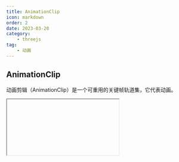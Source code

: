 ```yaml
---
title: AnimationClip
icon: markdown
order: 2
date: 2023-03-20
category:
    - threejs
tag:
    - 动画
---
```


## AnimationClip

动画剪辑（AnimationClip）是一个可重用的关键帧轨道集，它代表动画。

<IFrame url="https://luotainxu-demo.netlify.app/#/threejs/animation"/>

## 构造器

AnimationClip( name : String, duration : Number, tracks : Array )

- name - 此剪辑的名称
- duration - 持续时间 (单位秒). 如果传入负数, 持续时间将会从传入的数组中计算得到。
- tracks - 一个由关键帧轨道（KeyframeTracks）组成的数组。

## 属性

### .duration : Number

剪辑的持续时间 (单位秒). 可以通过resetDuration从轨道数组（tracks）计算出来。

### .name : String

剪辑的名称. 调用findByName根据名称搜索某个剪辑

### .tracks : Array

一个包含该剪辑中有动画的所有属性的关键帧轨道（KeyframeTrack）的数组。

### .uuid : String

剪辑实例的UUID，自动分配且不可编辑。

## 方法

### .clone () : AnimationClip

### .optimize () : this

通过移除等效的顺序键（在变形目标序列中很常见）来优化每一个轨道

### .resetDuration () : this

将剪辑的持续时间（duration）设为最长的关键帧轨道(KeyframeTrack)的持续时间。

### .toJSON () : Object

Returns a JSON object representing the serialized animation clip.

### .trim () : this

修剪所有的轨道到该剪辑的持续时间。

### .validate () : Boolean

对剪辑中的每个轨道执行最小验证。如果所有轨道都有效，返回true。

## 静态方法

### .CreateClipsFromMorphTargetSequences ( name : String, morphTargetSequence : Array, fps : Number, noLoop : Boolean ) : Array

返回从几何体的变形目标序列(morph target sequences)创建的新动画剪辑(AnimationClip)数组，并尝试将变形目标名称分类为基于动画组的模式，如“Walk_001、Walk_002、Run_001、Run_002……”。

### .CreateFromMorphTargetSequence ( name : String, morphTargetSequence : Array, fps : Number, noLoop : Boolean ) : AnimationClip

返回一个由几何体变形目标数组(morph targets array)得到的新动画剪辑，接收名称和帧率参数。

说明: 帧率是必须参数, 但是动画速度可能会在AnimationAction中被animationAction.setDuration方法重写。

### .findByName ( objectOrClipArray : Object, name : String ) : AnimationClip

根据名称搜索动画剪辑(AnimationClip), 接收一个动画剪辑数组或者一个包含名为"animation"的数组的网格（或几何体）作为第一个参数。

### .parse ( json : Object ) : AnimationClip

解析剪辑的JSON表示，并返回一个动画剪辑(AnimationClip)。

### .parseAnimation ( animation : Object, bones : Array ) : AnimationClip

解析动画层级格式并返回动画剪辑。

### .toJSON ( clip : AnimationClip ) : Object

接收一个动画剪辑为参数并返回一个JSON对象.
